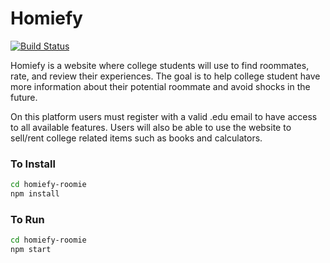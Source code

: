 
# Homiefy
[![Build Status](https://app.travis-ci.com/karanreddy9/homiefy.svg?branch=main)](https://app.travis-ci.com/karanreddy9/homiefy)

Homiefy is a website where college students will use to find roommates, rate, and review their experiences. The goal is to help college student have more information about their potential roommate and avoid shocks in the future.
	
On this platform users must register with a valid .edu email to have access to all available features. Users will also be able to use the website to sell/rent college related items such as books and calculators.

### To Install

```bash
cd homiefy-roomie
npm install
```

### To Run

```bash
cd homiefy-roomie
npm start
```



